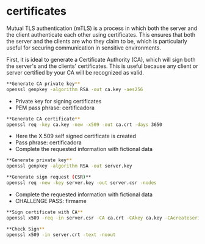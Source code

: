 
# certificates

Mutual TLS authentication (mTLS) is a process in which both the server and the client authenticate each other using certificates. This ensures that both the server and the clients are who they claim to be, which is particularly useful for securing communication in sensitive environments.

First, it is ideal to generate a Certificate Authority (CA), which will sign both the server's and the clients' certificates. This is useful because any client or server certified by your CA will be recognized as valid.
     
```bash
**Generate CA private key** 
openssl genpkey -algorithm RSA -out ca.key -aes256
```

   - Private key for signing certificates 
   - PEM pass phrase: certificadora
  
```bash
**Generate CA certificate**
openssl req -key ca.key -new -x509 -out ca.crt -days 3650
```
   - Here the X.509 self signed certificate is created 
   - Pass phrase: certificadora
   - Complete the requested information with fictional data
      
```bash
**Generate private key**
openssl genpkey -algorithm RSA -out server.key
```
       
```bash
**Generate sign request (CSR)**
openssl req -new -key server.key -out server.csr -nodes
```
   - Complete the requested information with fictional data
   - CHALLENGE PASS: firmame
      
```bash 
**Sign certificate with CA**
openssl x509 -req -in server.csr -CA ca.crt -CAkey ca.key -CAcreateserial -out server.crt -days 3650 -sha256 -extfile <(printf "subjectAltName=DNS:localhost, DNS:ms-grpc-auth, DNS:ms-grpc-opinator, DNS:ms-grpc-user, IP:127.0.0.1")
```

```bash 
**Check Sign**
openssl x509 -in server.crt -text -noout
```
